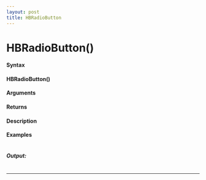 ```yaml
---
layout: post
title: HBRadioButton
---
```


# HBRadioButton()


#### Syntax

#### HBRadioButton()

#### Arguments

#### Returns

#### Description

#### Examples

```

```

##### Output:

```

```

---